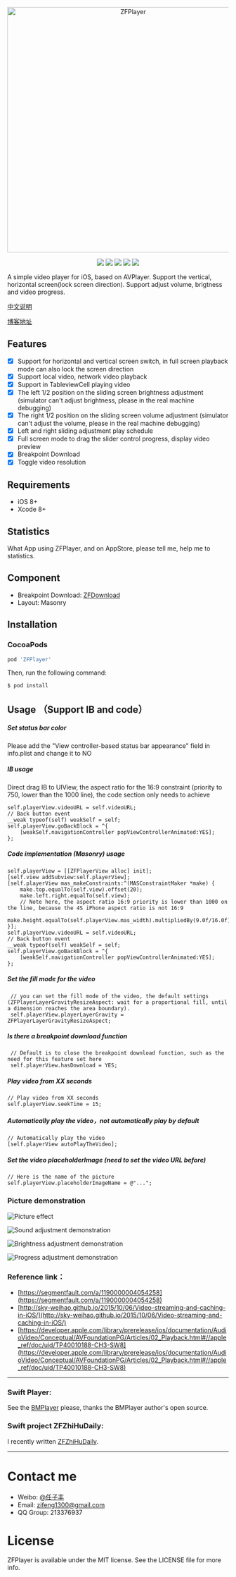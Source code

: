 <p align="center">
<img src="http://7xqbzq.com1.z0.glb.clouddn.com/log.png" alt="ZFPlayer" title="ZFPlayer" width="557"/>
</p>

<p align="center">
<a href="https://travis-ci.org/renzifeng/ZFPlayer"><img src="https://travis-ci.org/renzifeng/ZFPlayer.svg?branch=master"></a>
<a href="https://img.shields.io/cocoapods/v/ZFPlayer.svg"><img src="https://img.shields.io/cocoapods/v/ZFPlayer.svg"></a>
<a href="https://img.shields.io/cocoapods/v/ZFPlayer.svg"><img src="https://img.shields.io/github/license/renzifeng/ZFPlayer.svg?style=flat"></a>
<a href="http://cocoadocs.org/docsets/ZFPlayer"><img src="https://img.shields.io/cocoapods/p/ZFPlayer.svg?style=flat"></a>
<a href="http://weibo.com/zifeng1300"><img src="https://img.shields.io/badge/weibo-@%E4%BB%BB%E5%AD%90%E4%B8%B0-yellow.svg?style=flat"></a>
</p>

A simple video player for iOS, based on AVPlayer. Support the vertical, horizontal screen(lock screen direction). Support adjust volume, brigtness and video progress.

[中文说明](https://github.com/renzifeng/ZFPlayer/blob/master/README.zh.md)

[博客地址](http://www.jianshu.com/p/5566077bb25f)

## Features
- [x] Support for horizontal and vertical screen switch, in full screen playback mode can also lock the screen direction
- [x] Support local video, network video playback
- [x] Support in TableviewCell playing video
- [x] The left 1/2 position on the sliding screen brightness adjustment (simulator can't adjust brightness, please in the real machine debugging)
- [x] The right 1/2 position on the sliding screen volume adjustment (simulator can't adjust the volume, please in the real machine debugging)
- [x] Left and right sliding adjustment play schedule
- [x] Full screen mode to drag the slider control progress, display video preview
- [x] Breakpoint Download 
- [x] Toggle video resolution

## Requirements

- iOS 8+
- Xcode 8+


## Statistics

What App using ZFPlayer, and on AppStore, please tell me, help me to statistics.

## Component

- Breakpoint Download: [ZFDownload](https://github.com/renzifeng/ZFDownload)
- Layout: Masonry

## Installation

### CocoaPods    

```ruby
pod 'ZFPlayer'
```

Then, run the following command:

```bash
$ pod install
```

## Usage （Support IB and code）
##### Set status bar color
Please add the "View controller-based status bar appearance" field in info.plist and change it to NO

##### IB usage
Direct drag IB to UIView, the aspect ratio for the 16:9 constraint (priority to 750, lower than the 1000 line), the code section only needs to achieve

```objc
self.playerView.videoURL = self.videoURL;
// Back button event
__weak typeof(self) weakSelf = self;
self.playerView.goBackBlock = ^{
	[weakSelf.navigationController popViewControllerAnimated:YES];
};

```

##### Code implementation (Masonry) usage

```objc
self.playerView = [[ZFPlayerView alloc] init];
[self.view addSubview:self.playerView];
[self.playerView mas_makeConstraints:^(MASConstraintMaker *make) {
 	make.top.equalTo(self.view).offset(20);
 	make.left.right.equalTo(self.view);
	// Note here, the aspect ratio 16:9 priority is lower than 1000 on the line, because the 4S iPhone aspect ratio is not 16:9
    make.height.equalTo(self.playerView.mas_width).multipliedBy(9.0f/16.0f).with.priority(750);
}];
self.playerView.videoURL = self.videoURL;
// Back button event
__weak typeof(self) weakSelf = self;
self.playerView.goBackBlock = ^{
	[weakSelf.navigationController popViewControllerAnimated:YES];
};
```

##### Set the fill mode for the video

```objc
 // you can set the fill mode of the video, the default settings (ZFPlayerLayerGravityResizeAspect: wait for a proportional fill, until a dimension reaches the area boundary).
 self.playerView.playerLayerGravity = ZFPlayerLayerGravityResizeAspect;
```
##### Is there a breakpoint download function
```objc
 // Default is to close the breakpoint download function, such as the need for this feature set here
 self.playerView.hasDownload = YES;
```

##### Play video from XX seconds

 ```objc
 // Play video from XX seconds
 self.playerView.seekTime = 15;
 ```

##### Automatically play the video，not automatically play by default
```objc
// Automatically play the video
[self.playerView autoPlayTheVideo];
```

##### Set the video placeholderImage (need to set the video URL before)
```objc
// Here is the name of the picture
self.playerView.placeholderImageName = @"...";
```

### Picture demonstration

![Picture effect](https://github.com/renzifeng/ZFPlayer/raw/master/screen.gif)

![Sound adjustment demonstration](https://github.com/renzifeng/ZFPlayer/raw/master/volume.png)

![Brightness adjustment demonstration](https://github.com/renzifeng/ZFPlayer/raw/master/brightness.png)

![Progress adjustment demonstration](https://github.com/renzifeng/ZFPlayer/raw/master/progress.png)


### Reference link：

- [https://segmentfault.com/a/1190000004054258](https://segmentfault.com/a/1190000004054258)
- [http://sky-weihao.github.io/2015/10/06/Video-streaming-and-caching-in-iOS/](http://sky-weihao.github.io/2015/10/06/Video-streaming-and-caching-in-iOS/)
- [https://developer.apple.com/library/prerelease/ios/documentation/AudioVideo/Conceptual/AVFoundationPG/Articles/02_Playback.html#//apple_ref/doc/uid/TP40010188-CH3-SW8](https://developer.apple.com/library/prerelease/ios/documentation/AudioVideo/Conceptual/AVFoundationPG/Articles/02_Playback.html#//apple_ref/doc/uid/TP40010188-CH3-SW8)

---
### Swift Player:
See the [BMPlayer](https://github.com/BrikerMan/BMPlayer) please, thanks the BMPlayer author's open source.

### Swift project ZFZhiHuDaily:
I recently written [ZFZhiHuDaily](https://github.com/renzifeng/ZFZhiHuDaily).

---

# Contact me
- Weibo: [@任子丰](https://weibo.com/zifeng1300)
- Email:  zifeng1300@gmail.com
- QQ Group: 213376937

# License

ZFPlayer is available under the MIT license. See the LICENSE file for more info.

